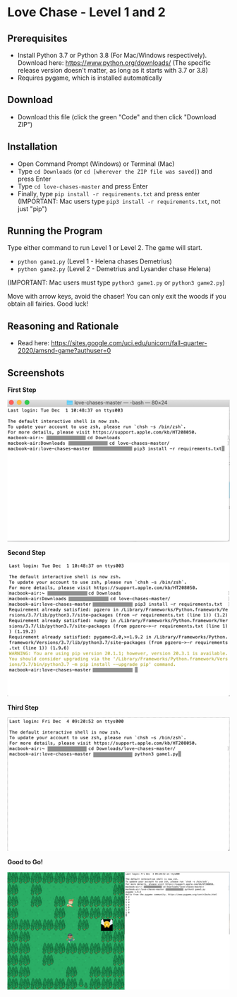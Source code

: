 # Love Chase - Level 1 and 2

## Prerequisites
- Install Python 3.7 or Python 3.8 (For Mac/Windows respectively). Download here: https://www.python.org/downloads/ (The specific release version doesn't matter, as long as it starts with 3.7 or 3.8)
- Requires pygame, which is installed automatically

## Download
- Download this file (click the green "Code" and then click "Download ZIP")

## Installation
- Open Command Prompt (Windows) or Terminal (Mac)
- Type `cd Downloads` (or `cd [wherever the ZIP file was saved]`) and press Enter
- Type `cd love-chases-master` and press Enter
- Finally, type `pip install -r requirements.txt` and press enter (IMPORTANT: Mac users type `pip3 install -r requirements.txt`, not just "pip")

## Running the Program
Type either command to run Level 1 or Level 2. The game will start. 
- `python game1.py` (Level 1 - Helena chases Demetrius)
- `python game2.py` (Level 2 - Demetrius and Lysander chase Helena)

(IMPORTANT: Mac users must type `python3 game1.py` or `python3 game2.py`)

Move with arrow keys, avoid the chaser! You can only exit the woods if you obtain all fairies. Good luck!

## Reasoning and Rationale
- Read here: https://sites.google.com/uci.edu/unicorn/fall-quarter-2020/amsnd-game?authuser=0

## Screenshots
**First Step**

<img src = "screenshots/instruction1.png">

**Second Step**

<img src = "screenshots/instruction2.png">

**Third Step**

<img src = "screenshots/instruction3.png">

**Good to Go!**

<img src = "screenshots/output.png">
